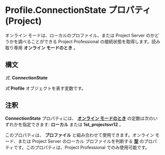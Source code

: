 
# Profile.ConnectionState プロパティ (Project)

オンライン モードは、ローカルのプロファイル、または Project Server のかどうかを調べることができる Project Professional の接続状態を取得します。読み取り専用 **オンライン モードのとき** 。


## 構文

 _式_. **ConnectionState**

 _式_ **Profile** オブジェクトを表す変数です。


## 注釈

 **ConnectionState** プロパティには、 **[オンライン モードのとき](bc1cb909-7eb1-ec5b-7a2a-dcf20e2c0f2b.md)** の定数は次のいずれかを指定できます: **ローカル** または **1st_projectsvr12** 。

このプロパティは、 **プロファイル** と組み合わせて使用できます。オンライン モード、または Project Server のローカル プロファイルを判断する **[型](ff5c3939-cfa6-c098-5fc4-180a4573ecb0.md)** のプロパティです。このプロパティは、Project Professional でのみ使用可能です。


